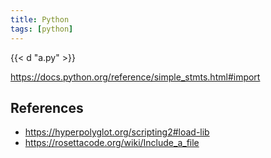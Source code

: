```yaml
---
title: Python
tags: [python]
---
```


{{< d "a.py" >}}

<https://docs.python.org/reference/simple_stmts.html#import>

## References

- <https://hyperpolyglot.org/scripting2#load-lib>
- <https://rosettacode.org/wiki/Include_a_file>
